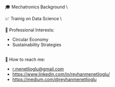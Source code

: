 🎓 Mechatronics Background \

📈 Trainig on Data Science \

📑 Professional Interests: 
   - Circular Economy 
   - Sustainability Strategies 


\
📧 How to reach me: 
   - r.menetlioglu@gmail.com
   - https://www.linkedin.com/in/reyhanmenetlioglu/
   - https://medium.com/@reyhanmenetlioglu

